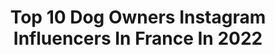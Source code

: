 ---
title: Top 10 Dog Owners Instagram Influencers In France In 2022
description: >-
  Find top dog owners Instagram influencers in France in 2022. Most popular hashtags: #dogoftheday #love #dog.
platform: Instagram
hits: 10
text_top: Identify the most popular Instagram influencers on inBeat.
text_bottom: Our database holds 10 Instagram influencers like this in France for you to collaborate.
profiles:
  - username: "joachim_pastor"
    fullname: >-
      Joachim Pastor
    bio: >-
      🇫🇷Home of joachim pastor 🔊Electronic music artist 🥇Founder of @hungrymusic 🎛Full analog geek 🏎Car lover 🦅Dog owner 🎧600k monthly spotify auditors
    location: "France"
    followers: 17999
    engagement: 389
    commentsToLikes: 0.048138
    id: ck5bwsoiemc7f0i11v01i4icr
    verified: false
    hashtags: "#frenchtouch, #electronicmusicfestival, #liveshow, #seaofpeople"
  - username: "adzmilner"
    fullname: >-
      ADZ MILNER
    bio: >-
      Rugby League Player @ctrlfc • Dog Owner @cockapooclive
    location: "France"
    followers: 7695
    engagement: 487
    commentsToLikes: 0.024137
    id: ck8swjmxjeb9h0j78terosqvg
    verified: true
    hashtags: "#onevoice, #dadlife, #blackouttuesday"
  - username: "dog.lovers.squad"
    fullname: >-
      Dog Memes And Hacks!
    bio: >-
      🐶 Dog Lover 🐶 😂 OG Memes 😂 👏 Dog Owner Tips 👏 👑 Let’s Spoil Our Dogs 👑 . 🎇Trying to Make Dogs Famous With My Memes 🎇 . ❤️ Love Dogs Always ❤️
    location: "France"
    followers: 13568
    engagement: 127
    commentsToLikes: 0.003757
    id: ck14h63x48q280i19htkpbfm1
    verified: false
    hashtags: "#doglovers, #labrador, #dogsofinstagram, #instadog"
  - username: "the.french.pack"
    fullname: >-
      Ouraï et ses frerots
    bio: >-
      🐼 Ouraï, pouppy panda 15 %@pet.stones ➡️ OURAISTONES 10%@localiz_animaux ➡️ thefrenchpack 🐕 Nano, gros cul de ouu 🐶 Jonah, quenelle nunu 📍 Montpellier
    location: "France"
    followers: 9366
    engagement: 602
    commentsToLikes: 0.039566
    id: ck5zq3xt4tw230i14t0syhgql
    verified: false
    hashtags: "#yakutianlaika, #chienmignon, #akitalovers, #chiens"
  - username: "kotopopi"
    fullname: >-
      Kotopopi
    bio: >-
      That artist with that weird name. Writer @succulentscomic ITALIANO> @tomato.comics FRANÇAIS> @croquebd
    location: "France"
    followers: 68513
    engagement: 1196
    commentsToLikes: 0.006588
    id: ck138ckwhfkta0i19w0mg786e
    verified: false
    hashtags: "#webcomics, #deardiary, #quarantine, #instacomics"
  - username: "morganpalun.photography"
    fullname: >-
      Morgan Palun
    bio: >-
      📸 | Interior/Portrait Photographer 🏡 | @voxpopulideco Co-Owner 🐶 | Dogs lover @la_spa 🇫🇷 | Provence
    location: "France"
    followers: 11825
    engagement: 382
    commentsToLikes: 0.028638
    id: ck6ty5pqp1tyd0j71yff45fr5
    verified: false
    hashtags: "#nikoninspiration, #decorationinterieur, #provence, #stayhome"
  - username: "julia_this"
    fullname: >-
      Julia This
    bio: >-
      -29- 🇫🇷 French⭐Metz 🏠 Montmedy @vince_zombie ❤Aaron & Charly’s mum 👶 @rusty_foxy_dog 🦊 VWgirl-Photographer📷 Owner #fatalitybug @julia_t_photography
    location: "France"
    followers: 7821
    engagement: 539
    commentsToLikes: 0.037044
    id: ck14gyuew7p560i193h4vlya3
    verified: false
    hashtags: "#love, #cox, #lovemycar, #flower"
  - username: "dogxytocin"
    fullname: >-
      Dogs - Puppies - Friends 🐶
    bio: >-
      ❤️ Like our content? 🔔 📷 Credit reserves to its respective owners 👇🏻 Spotify Playlist👇🏻
    location: "France"
    followers: 195293
    engagement: 762
    commentsToLikes: 0.004382
    id: ck8t1tp7pwzsz0j783di7hdsz
    verified: false
    hashtags: ""
  - username: "celiaouldmohand.officiel"
    fullname: >-
      Celia Ould Mohand
    bio: >-
      Singer / Actress Owner @celiaomcreations 📩E-mail📪: pro.celia@outlook.com
    location: "France"
    followers: 306916
    engagement: 532
    commentsToLikes: 0.013645
    id: ckaouuit51vp10i78xbyuhx7w
    verified: false
    hashtags: "#friends, #love, #soon, #happiness"
  - username: "cooldoggomemes"
    fullname: >-
      Cool doggo memes
    bio: >-
      Your daily dose of doggo memes. No content posted is ours; (message us proof of ownership for credit).
    location: "France"
    followers: 140897
    engagement: 877
    commentsToLikes: 0.006871
    id: ck6u7notzmltr0j71manigevg
    verified: false
    hashtags: ""
---